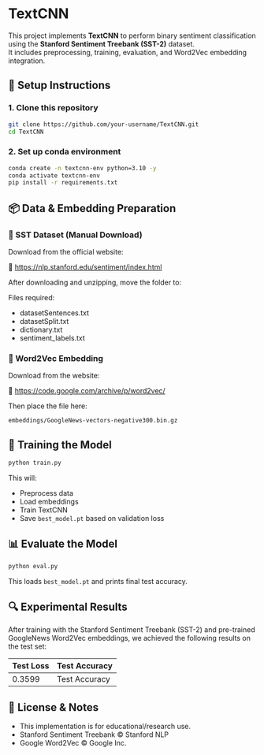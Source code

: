 # TextCNN

This project implements **TextCNN** to perform binary sentiment classification using the **Stanford Sentiment Treebank (SST-2)** dataset.  
It includes preprocessing, training, evaluation, and Word2Vec embedding integration.

## 🔧 Setup Instructions

### 1. Clone this repository

```bash
git clone https://github.com/your-username/TextCNN.git
cd TextCNN
```

### 2. Set up conda environment

```bash
conda create -n textcnn-env python=3.10 -y
conda activate textcnn-env
pip install -r requirements.txt
```

## 📦 Data & Embedding Preparation

### 📌 SST Dataset (Manual Download)
Download from the official website:

🔗 https://nlp.stanford.edu/sentiment/index.html

After downloading and unzipping, move the folder to:

Files required:

- datasetSentences.txt
- datasetSplit.txt
- dictionary.txt
- sentiment_labels.txt

### 📌 Word2Vec Embedding

Download from the website:

🔗 https://code.google.com/archive/p/word2vec/

Then place the file here:

`embeddings/GoogleNews-vectors-negative300.bin.gz`

## 🚀 Training the Model

```bash
python train.py
```

This will:

- Preprocess data
- Load embeddings
- Train TextCNN
- Save `best_model.pt` based on validation loss

## 📊 Evaluate the Model

```bash
python eval.py
```

This loads `best_model.pt` and prints final test accuracy.




## 🔍 Experimental Results

After training with the Stanford Sentiment Treebank (SST-2) and pre-trained GoogleNews Word2Vec embeddings, we achieved the following results on the test set:

|**Test Loss**|**Test Accuracy**|
|----------|---------|
|0.3599|Test Accuracy|84.40%|




## 📝 License & Notes

- This implementation is for educational/research use.
- Stanford Sentiment Treebank © Stanford NLP
- Google Word2Vec © Google Inc.



